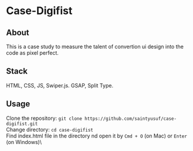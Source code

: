 # Case-Digifist

## About

This is a case study to measure the talent of convertion ui design into the code as pixel perfect. 

## Stack
HTML, CSS, JS, Swiper.js. GSAP, Split Type.

## Usage

Clone the repository: `git clone https://github.com/saintyusuf/case-digifist.git`\
Change directory: `cd case-digifist`\
Find index.html file in the directory nd open it by `Cmd + O` (on Mac) or `Enter` (on Windows)\

